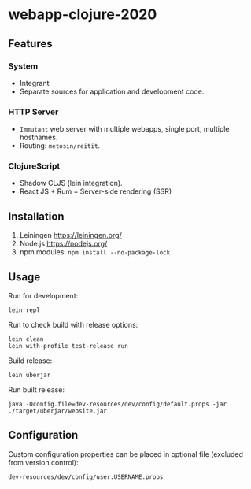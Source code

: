 # webapp-clojure-2020

## Features

### System

- Integrant
- Separate sources for application and development code.

### HTTP Server

- `Immutant` web server with multiple webapps, single port, multiple hostnames.
- Routing: `metosin/reitit`.

### ClojureScript

- Shadow CLJS (lein integration).
- React JS + Rum + Server-side rendering (SSR)

## Installation

1. Leiningen https://leiningen.org/
2. Node.js https://nodejs.org/
3. npm modules: `npm install --no-package-lock`

## Usage

Run for development:

    lein repl

Run to check build with release options:

    lein clean
    lein with-profile test-release run

Build release:

    lein uberjar
    
Run built release:

    java -Dconfig.file=dev-resources/dev/config/default.props -jar ./target/uberjar/website.jar

## Configuration

Custom configuration properties can be placed in optional file (excluded from version control):

    dev-resources/dev/config/user.USERNAME.props
